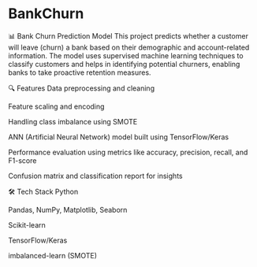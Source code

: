 # BankChurn
📊 Bank Churn Prediction Model
This project predicts whether a customer will leave (churn) a bank based on their demographic and account-related information. The model uses supervised machine learning techniques to classify customers and helps in identifying potential churners, enabling banks to take proactive retention measures.

🔍 Features
Data preprocessing and cleaning

Feature scaling and encoding

Handling class imbalance using SMOTE

ANN (Artificial Neural Network) model built using TensorFlow/Keras

Performance evaluation using metrics like accuracy, precision, recall, and F1-score

Confusion matrix and classification report for insights

🛠 Tech Stack
Python

Pandas, NumPy, Matplotlib, Seaborn

Scikit-learn

TensorFlow/Keras

imbalanced-learn (SMOTE)
